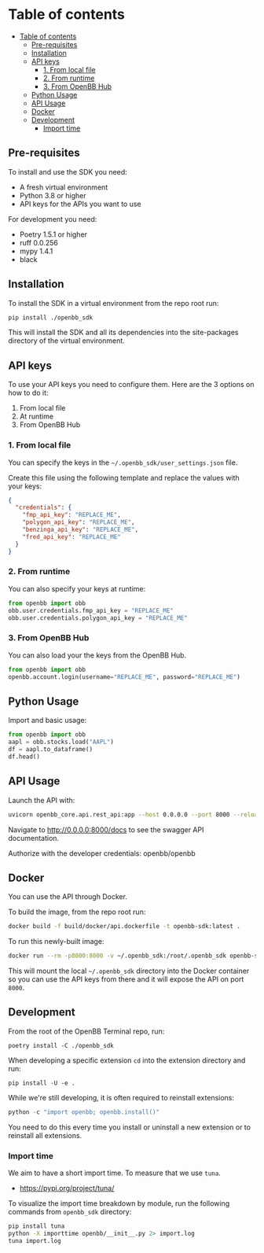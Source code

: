# Table of contents

- [Table of contents](#table-of-contents)
  - [Pre-requisites](#pre-requisites)
  - [Installation](#installation)
  - [API keys](#api-keys)
    - [1. From local file](#1-from-local-file)
    - [2. From runtime](#2-from-runtime)
    - [3. From OpenBB Hub](#3-from-openbb-hub)
  - [Python Usage](#python-usage)
  - [API Usage](#api-usage)
  - [Docker](#docker)
  - [Development](#development)
    - [Import time](#import-time)

## Pre-requisites

To install and use the SDK you need:

- A fresh virtual environment
- Python 3.8 or higher
- API keys for the APIs you want to use

For development you need:

- Poetry 1.5.1 or higher
- ruff 0.0.256
- mypy 1.4.1
- black

## Installation

To install the SDK in a virtual environment from the repo root run:

```bash
pip install ./openbb_sdk
```

This will install the SDK and all its dependencies into the site-packages directory of the virtual environment.

## API keys

To use your API keys you need to configure them. Here are the 3 options on how to do it:

1. From local file
2. At runtime
3. From OpenBB Hub

### 1. From local file

You can specify the keys in the `~/.openbb_sdk/user_settings.json` file.

Create this file using the following template and replace the values with your keys:

```json
{
  "credentials": {
    "fmp_api_key": "REPLACE_ME",
    "polygon_api_key": "REPLACE_ME",
    "benzinga_api_key": "REPLACE_ME",
    "fred_api_key": "REPLACE_ME"
  }
}
```

### 2. From runtime

You can also specify your keys at runtime:

```python
from openbb import obb
obb.user.credentials.fmp_api_key = "REPLACE_ME"
obb.user.credentials.polygon_api_key = "REPLACE_ME"
```

### 3. From OpenBB Hub

You can also load your the keys from the OpenBB Hub.

```python
from openbb import obb
openbb.account.login(username="REPLACE_ME", password="REPLACE_ME")
```

## Python Usage

Import and basic usage:

```python
from openbb import obb
aapl = obb.stocks.load("AAPL")
df = aapl.to_dataframe()
df.head()
```

## API Usage

Launch the API with:

```bash
uvicorn openbb_core.api.rest_api:app --host 0.0.0.0 --port 8000 --reload
```

Navigate to <http://0.0.0.0:8000/docs> to see the swagger API documentation.

Authorize with the developer credentials: openbb/openbb

## Docker

You can use the API through Docker.

To build the image, from the repo root run:

```bash
docker build -f build/docker/api.dockerfile -t openbb-sdk:latest .
```

To run this newly-built image:

```bash
docker run --rm -p8000:8000 -v ~/.openbb_sdk:/root/.openbb_sdk openbb-sdk:latest
```

This will mount the local `~/.openbb_sdk` directory into the Docker container so you can use the API keys from there and it will expose the API on port `8000`.

## Development

From the root of the OpenBB Terminal repo, run:

`poetry install -C ./openbb_sdk`

When developing a specific extension `cd` into the extension directory and run:

`pip install -U -e .`

While we're still developing, it is often required to reinstall extensions:

```python
python -c "import openbb; openbb.install()"
```

You need to do this every time you install or uninstall a new extension or to reinstall all extensions.

### Import time

We aim to have a short import time. To measure that we use `tuna`.

- https://pypi.org/project/tuna/

To visualize the import time breakdown by module, run the following commands from `openbb_sdk` directory:

```bash
pip install tuna
python -X importtime openbb/__init__.py 2> import.log
tuna import.log
```
